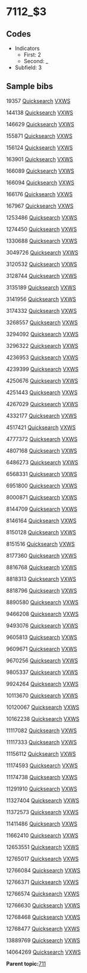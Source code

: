 # 7112\_$3

## Codes

-   Indicators
    -   First: 2
    -   Second: \_
-   Subfield: 3

## Sample bibs

19357 [Quicksearch](https://search.library.yale.edu/catalog/19357) [VXWS](http://prodorbis.library.yale.edu:7014/vxws/GetHoldingsService?bibId=19357)

144138 [Quicksearch](https://search.library.yale.edu/catalog/144138) [VXWS](http://prodorbis.library.yale.edu:7014/vxws/GetHoldingsService?bibId=144138)

146629 [Quicksearch](https://search.library.yale.edu/catalog/146629) [VXWS](http://prodorbis.library.yale.edu:7014/vxws/GetHoldingsService?bibId=146629)

155871 [Quicksearch](https://search.library.yale.edu/catalog/155871) [VXWS](http://prodorbis.library.yale.edu:7014/vxws/GetHoldingsService?bibId=155871)

156124 [Quicksearch](https://search.library.yale.edu/catalog/156124) [VXWS](http://prodorbis.library.yale.edu:7014/vxws/GetHoldingsService?bibId=156124)

163901 [Quicksearch](https://search.library.yale.edu/catalog/163901) [VXWS](http://prodorbis.library.yale.edu:7014/vxws/GetHoldingsService?bibId=163901)

166089 [Quicksearch](https://search.library.yale.edu/catalog/166089) [VXWS](http://prodorbis.library.yale.edu:7014/vxws/GetHoldingsService?bibId=166089)

166094 [Quicksearch](https://search.library.yale.edu/catalog/166094) [VXWS](http://prodorbis.library.yale.edu:7014/vxws/GetHoldingsService?bibId=166094)

166176 [Quicksearch](https://search.library.yale.edu/catalog/166176) [VXWS](http://prodorbis.library.yale.edu:7014/vxws/GetHoldingsService?bibId=166176)

167967 [Quicksearch](https://search.library.yale.edu/catalog/167967) [VXWS](http://prodorbis.library.yale.edu:7014/vxws/GetHoldingsService?bibId=167967)

1253486 [Quicksearch](https://search.library.yale.edu/catalog/1253486) [VXWS](http://prodorbis.library.yale.edu:7014/vxws/GetHoldingsService?bibId=1253486)

1274450 [Quicksearch](https://search.library.yale.edu/catalog/1274450) [VXWS](http://prodorbis.library.yale.edu:7014/vxws/GetHoldingsService?bibId=1274450)

1330688 [Quicksearch](https://search.library.yale.edu/catalog/1330688) [VXWS](http://prodorbis.library.yale.edu:7014/vxws/GetHoldingsService?bibId=1330688)

3049726 [Quicksearch](https://search.library.yale.edu/catalog/3049726) [VXWS](http://prodorbis.library.yale.edu:7014/vxws/GetHoldingsService?bibId=3049726)

3120532 [Quicksearch](https://search.library.yale.edu/catalog/3120532) [VXWS](http://prodorbis.library.yale.edu:7014/vxws/GetHoldingsService?bibId=3120532)

3128744 [Quicksearch](https://search.library.yale.edu/catalog/3128744) [VXWS](http://prodorbis.library.yale.edu:7014/vxws/GetHoldingsService?bibId=3128744)

3135189 [Quicksearch](https://search.library.yale.edu/catalog/3135189) [VXWS](http://prodorbis.library.yale.edu:7014/vxws/GetHoldingsService?bibId=3135189)

3141956 [Quicksearch](https://search.library.yale.edu/catalog/3141956) [VXWS](http://prodorbis.library.yale.edu:7014/vxws/GetHoldingsService?bibId=3141956)

3174332 [Quicksearch](https://search.library.yale.edu/catalog/3174332) [VXWS](http://prodorbis.library.yale.edu:7014/vxws/GetHoldingsService?bibId=3174332)

3268557 [Quicksearch](https://search.library.yale.edu/catalog/3268557) [VXWS](http://prodorbis.library.yale.edu:7014/vxws/GetHoldingsService?bibId=3268557)

3294092 [Quicksearch](https://search.library.yale.edu/catalog/3294092) [VXWS](http://prodorbis.library.yale.edu:7014/vxws/GetHoldingsService?bibId=3294092)

3296322 [Quicksearch](https://search.library.yale.edu/catalog/3296322) [VXWS](http://prodorbis.library.yale.edu:7014/vxws/GetHoldingsService?bibId=3296322)

4236953 [Quicksearch](https://search.library.yale.edu/catalog/4236953) [VXWS](http://prodorbis.library.yale.edu:7014/vxws/GetHoldingsService?bibId=4236953)

4239399 [Quicksearch](https://search.library.yale.edu/catalog/4239399) [VXWS](http://prodorbis.library.yale.edu:7014/vxws/GetHoldingsService?bibId=4239399)

4250676 [Quicksearch](https://search.library.yale.edu/catalog/4250676) [VXWS](http://prodorbis.library.yale.edu:7014/vxws/GetHoldingsService?bibId=4250676)

4251443 [Quicksearch](https://search.library.yale.edu/catalog/4251443) [VXWS](http://prodorbis.library.yale.edu:7014/vxws/GetHoldingsService?bibId=4251443)

4267029 [Quicksearch](https://search.library.yale.edu/catalog/4267029) [VXWS](http://prodorbis.library.yale.edu:7014/vxws/GetHoldingsService?bibId=4267029)

4332177 [Quicksearch](https://search.library.yale.edu/catalog/4332177) [VXWS](http://prodorbis.library.yale.edu:7014/vxws/GetHoldingsService?bibId=4332177)

4517421 [Quicksearch](https://search.library.yale.edu/catalog/4517421) [VXWS](http://prodorbis.library.yale.edu:7014/vxws/GetHoldingsService?bibId=4517421)

4777372 [Quicksearch](https://search.library.yale.edu/catalog/4777372) [VXWS](http://prodorbis.library.yale.edu:7014/vxws/GetHoldingsService?bibId=4777372)

4807168 [Quicksearch](https://search.library.yale.edu/catalog/4807168) [VXWS](http://prodorbis.library.yale.edu:7014/vxws/GetHoldingsService?bibId=4807168)

6486273 [Quicksearch](https://search.library.yale.edu/catalog/6486273) [VXWS](http://prodorbis.library.yale.edu:7014/vxws/GetHoldingsService?bibId=6486273)

6568331 [Quicksearch](https://search.library.yale.edu/catalog/6568331) [VXWS](http://prodorbis.library.yale.edu:7014/vxws/GetHoldingsService?bibId=6568331)

6951800 [Quicksearch](https://search.library.yale.edu/catalog/6951800) [VXWS](http://prodorbis.library.yale.edu:7014/vxws/GetHoldingsService?bibId=6951800)

8000871 [Quicksearch](https://search.library.yale.edu/catalog/8000871) [VXWS](http://prodorbis.library.yale.edu:7014/vxws/GetHoldingsService?bibId=8000871)

8144709 [Quicksearch](https://search.library.yale.edu/catalog/8144709) [VXWS](http://prodorbis.library.yale.edu:7014/vxws/GetHoldingsService?bibId=8144709)

8146164 [Quicksearch](https://search.library.yale.edu/catalog/8146164) [VXWS](http://prodorbis.library.yale.edu:7014/vxws/GetHoldingsService?bibId=8146164)

8150128 [Quicksearch](https://search.library.yale.edu/catalog/8150128) [VXWS](http://prodorbis.library.yale.edu:7014/vxws/GetHoldingsService?bibId=8150128)

8151516 [Quicksearch](https://search.library.yale.edu/catalog/8151516) [VXWS](http://prodorbis.library.yale.edu:7014/vxws/GetHoldingsService?bibId=8151516)

8177360 [Quicksearch](https://search.library.yale.edu/catalog/8177360) [VXWS](http://prodorbis.library.yale.edu:7014/vxws/GetHoldingsService?bibId=8177360)

8816768 [Quicksearch](https://search.library.yale.edu/catalog/8816768) [VXWS](http://prodorbis.library.yale.edu:7014/vxws/GetHoldingsService?bibId=8816768)

8818313 [Quicksearch](https://search.library.yale.edu/catalog/8818313) [VXWS](http://prodorbis.library.yale.edu:7014/vxws/GetHoldingsService?bibId=8818313)

8818796 [Quicksearch](https://search.library.yale.edu/catalog/8818796) [VXWS](http://prodorbis.library.yale.edu:7014/vxws/GetHoldingsService?bibId=8818796)

8890580 [Quicksearch](https://search.library.yale.edu/catalog/8890580) [VXWS](http://prodorbis.library.yale.edu:7014/vxws/GetHoldingsService?bibId=8890580)

9466208 [Quicksearch](https://search.library.yale.edu/catalog/9466208) [VXWS](http://prodorbis.library.yale.edu:7014/vxws/GetHoldingsService?bibId=9466208)

9493076 [Quicksearch](https://search.library.yale.edu/catalog/9493076) [VXWS](http://prodorbis.library.yale.edu:7014/vxws/GetHoldingsService?bibId=9493076)

9605813 [Quicksearch](https://search.library.yale.edu/catalog/9605813) [VXWS](http://prodorbis.library.yale.edu:7014/vxws/GetHoldingsService?bibId=9605813)

9609671 [Quicksearch](https://search.library.yale.edu/catalog/9609671) [VXWS](http://prodorbis.library.yale.edu:7014/vxws/GetHoldingsService?bibId=9609671)

9670256 [Quicksearch](https://search.library.yale.edu/catalog/9670256) [VXWS](http://prodorbis.library.yale.edu:7014/vxws/GetHoldingsService?bibId=9670256)

9805337 [Quicksearch](https://search.library.yale.edu/catalog/9805337) [VXWS](http://prodorbis.library.yale.edu:7014/vxws/GetHoldingsService?bibId=9805337)

9924264 [Quicksearch](https://search.library.yale.edu/catalog/9924264) [VXWS](http://prodorbis.library.yale.edu:7014/vxws/GetHoldingsService?bibId=9924264)

10113670 [Quicksearch](https://search.library.yale.edu/catalog/10113670) [VXWS](http://prodorbis.library.yale.edu:7014/vxws/GetHoldingsService?bibId=10113670)

10120067 [Quicksearch](https://search.library.yale.edu/catalog/10120067) [VXWS](http://prodorbis.library.yale.edu:7014/vxws/GetHoldingsService?bibId=10120067)

10162238 [Quicksearch](https://search.library.yale.edu/catalog/10162238) [VXWS](http://prodorbis.library.yale.edu:7014/vxws/GetHoldingsService?bibId=10162238)

11117082 [Quicksearch](https://search.library.yale.edu/catalog/11117082) [VXWS](http://prodorbis.library.yale.edu:7014/vxws/GetHoldingsService?bibId=11117082)

11117333 [Quicksearch](https://search.library.yale.edu/catalog/11117333) [VXWS](http://prodorbis.library.yale.edu:7014/vxws/GetHoldingsService?bibId=11117333)

11156112 [Quicksearch](https://search.library.yale.edu/catalog/11156112) [VXWS](http://prodorbis.library.yale.edu:7014/vxws/GetHoldingsService?bibId=11156112)

11174593 [Quicksearch](https://search.library.yale.edu/catalog/11174593) [VXWS](http://prodorbis.library.yale.edu:7014/vxws/GetHoldingsService?bibId=11174593)

11174738 [Quicksearch](https://search.library.yale.edu/catalog/11174738) [VXWS](http://prodorbis.library.yale.edu:7014/vxws/GetHoldingsService?bibId=11174738)

11291910 [Quicksearch](https://search.library.yale.edu/catalog/11291910) [VXWS](http://prodorbis.library.yale.edu:7014/vxws/GetHoldingsService?bibId=11291910)

11327404 [Quicksearch](https://search.library.yale.edu/catalog/11327404) [VXWS](http://prodorbis.library.yale.edu:7014/vxws/GetHoldingsService?bibId=11327404)

11372573 [Quicksearch](https://search.library.yale.edu/catalog/11372573) [VXWS](http://prodorbis.library.yale.edu:7014/vxws/GetHoldingsService?bibId=11372573)

11411486 [Quicksearch](https://search.library.yale.edu/catalog/11411486) [VXWS](http://prodorbis.library.yale.edu:7014/vxws/GetHoldingsService?bibId=11411486)

11662410 [Quicksearch](https://search.library.yale.edu/catalog/11662410) [VXWS](http://prodorbis.library.yale.edu:7014/vxws/GetHoldingsService?bibId=11662410)

12653551 [Quicksearch](https://search.library.yale.edu/catalog/12653551) [VXWS](http://prodorbis.library.yale.edu:7014/vxws/GetHoldingsService?bibId=12653551)

12765017 [Quicksearch](https://search.library.yale.edu/catalog/12765017) [VXWS](http://prodorbis.library.yale.edu:7014/vxws/GetHoldingsService?bibId=12765017)

12766084 [Quicksearch](https://search.library.yale.edu/catalog/12766084) [VXWS](http://prodorbis.library.yale.edu:7014/vxws/GetHoldingsService?bibId=12766084)

12766371 [Quicksearch](https://search.library.yale.edu/catalog/12766371) [VXWS](http://prodorbis.library.yale.edu:7014/vxws/GetHoldingsService?bibId=12766371)

12766574 [Quicksearch](https://search.library.yale.edu/catalog/12766574) [VXWS](http://prodorbis.library.yale.edu:7014/vxws/GetHoldingsService?bibId=12766574)

12766630 [Quicksearch](https://search.library.yale.edu/catalog/12766630) [VXWS](http://prodorbis.library.yale.edu:7014/vxws/GetHoldingsService?bibId=12766630)

12768468 [Quicksearch](https://search.library.yale.edu/catalog/12768468) [VXWS](http://prodorbis.library.yale.edu:7014/vxws/GetHoldingsService?bibId=12768468)

12768477 [Quicksearch](https://search.library.yale.edu/catalog/12768477) [VXWS](http://prodorbis.library.yale.edu:7014/vxws/GetHoldingsService?bibId=12768477)

13889769 [Quicksearch](https://search.library.yale.edu/catalog/13889769) [VXWS](http://prodorbis.library.yale.edu:7014/vxws/GetHoldingsService?bibId=13889769)

14064269 [Quicksearch](https://search.library.yale.edu/catalog/14064269) [VXWS](http://prodorbis.library.yale.edu:7014/vxws/GetHoldingsService?bibId=14064269)

**Parent topic:**[711](../../tags/711/711.md)

